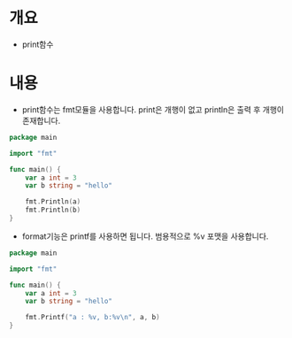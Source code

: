 # 개요
* print함수

# 내용
* print함수는 fmt모듈을 사용합니다. print은 개행이 없고 println은 출력 후 개행이 존재합니다.
```go
package main

import "fmt"

func main() {
	var a int = 3
	var b string = "hello"

	fmt.Println(a)
	fmt.Println(b)
}
```

* format기능은 printf를 사용하면 됩니다. 범용적으로 %v 포맷을 사용합니다.
```go
package main

import "fmt"

func main() {
	var a int = 3
	var b string = "hello"

	fmt.Printf("a : %v, b:%v\n", a, b)
}
```